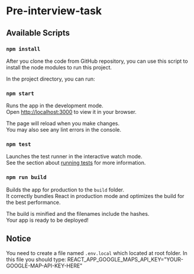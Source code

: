 # Pre-interview-task
## Available Scripts
### `npm install`
After you clone the code from GitHub repository, you can use this script to install the node modules to run this project.

In the project directory, you can run:

### `npm start`

Runs the app in the development mode.\
Open [http://localhost:3000](http://localhost:3000) to view it in your browser.

The page will reload when you make changes.\
You may also see any lint errors in the console.

### `npm test`

Launches the test runner in the interactive watch mode.\
See the section about [running tests](https://facebook.github.io/create-react-app/docs/running-tests) for more information.

### `npm run build`

Builds the app for production to the `build` folder.\
It correctly bundles React in production mode and optimizes the build for the best performance.

The build is minified and the filenames include the hashes.\
Your app is ready to be deployed!

## Notice
You need to create a file named `.env.local` which located at root folder. In this file you should type:  REACT_APP_GOOGLE_MAPS_API_KEY="YOUR-GOOGLE-MAP-API-KEY-HERE"
